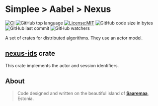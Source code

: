 # Simplee > Aabel > Nexus

[![CI][ci-badge]][ci-url]
![GitHub top language][lang-badge]
[![License:MIT][license-badge]][license-url]
![GitHub code size in bytes][size-badge]
![GitHub last commit][last-commit-badge]
![GitHub watchers][watchers-badge]

A set of crates for distributed algorithms. They use an actor model.

## [nexus-ids][nexus-ids-folder] crate
This crate implements the actor and session identifiers.

## About
> Code designed and written on the beautiful island of [**Saaremaa**][url_estonia], Estonia.

[crates-url]: https://crates.io/crates/aabel-nexus-rs
[ci-badge]: https://github.com/veminovici/aabel-nexus-rs/actions/workflows/ci.yml/badge.svg?branch=main
[ci-url]: https://github.com/veminovici/aabel-nexus-rs/actions/workflows/ci.yml
[lang-badge]: https://img.shields.io/github/languages/top/veminovici/aabel-nexus-rs
[license-badge]: https://img.shields.io/badge/License-MIT-yellow.svg
[license-url]: https://opensource.org/licenses/MIT
[size-badge]: https://img.shields.io/github/languages/code-size/veminovici/aabel-nexus-rs
[last-commit-badge]: https://img.shields.io/github/last-commit/veminovici/aabel-nexus-rs
[watchers-badge]: https://img.shields.io/github/watchers/veminovici/aabel-nexus-rs
[url_estonia]: https://goo.gl/maps/DmB9ewY2R3sPGFnTA
[nexus-ids-folder]: ./nexus-ids/